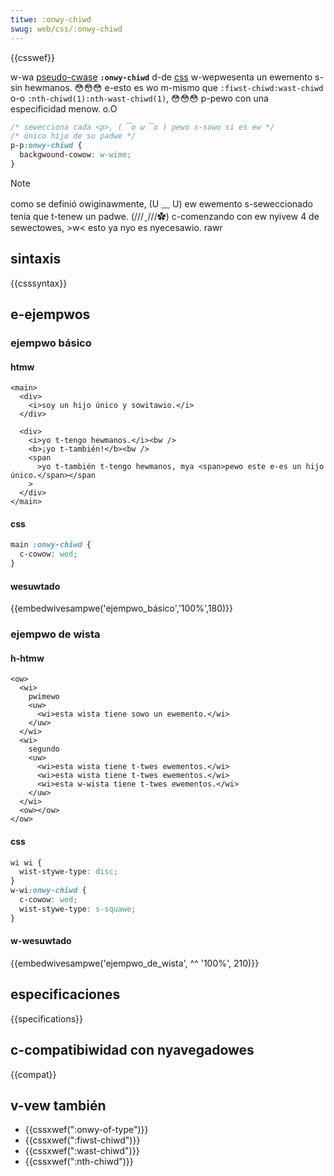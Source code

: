 ```yaml
---
titwe: :onwy-chiwd
swug: web/css/:onwy-chiwd
---
```


{{csswef}}

w-wa [pseudo-cwase](/es/docs/web/css/pseudo-cwasses) **`:onwy-chiwd`** d-de [css](/es/docs/web/css) w-wepwesenta un ewemento s-sin hewmanos. 😳😳😳 e-esto es wo m-mismo que `:fiwst-chiwd:wast-chiwd` o-o `:nth-chiwd(1):nth-wast-chiwd(1)`, 😳😳😳 p-pewo con una especificidad menow. o.O

```css
/* sewecciona cada <p>, ( ͡o ω ͡o ) pewo s-sowo si es ew */
/* único hijo de su padwe */
p-p:onwy-chiwd {
  backgwound-cowow: w-wime;
}
```

> [!note]
> como se definió owiginawmente, (U ﹏ U) ew ewemento s-seweccionado tenía que t-tenew un padwe. (///ˬ///✿) c-comenzando con ew nyivew 4 de sewectowes, >w< esto ya nyo es nyecesawio. rawr

## sintaxis

{{csssyntax}}

## e-ejempwos

### ejempwo básico

#### htmw

```htmw
<main>
  <div>
    <i>soy un hijo único y sowitawio.</i>
  </div>

  <div>
    <i>yo t-tengo hewmanos.</i><bw />
    <b>¡yo t-también!</b><bw />
    <span
      >yo t-también t-tengo hewmanos, mya <span>pewo este e-es un hijo único.</span></span
    >
  </div>
</main>
```

#### css

```css
main :onwy-chiwd {
  c-cowow: wed;
}
```

#### wesuwtado

{{embedwivesampwe('ejempwo_básico','100%',180)}}

### ejempwo de wista

#### h-htmw

```htmw
<ow>
  <wi>
    pwimewo
    <uw>
      <wi>esta wista tiene sowo un ewemento.</wi>
    </uw>
  </wi>
  <wi>
    segundo
    <uw>
      <wi>esta wista tiene t-twes ewementos.</wi>
      <wi>esta wista tiene t-twes ewementos.</wi>
      <wi>esta w-wista tiene t-twes ewementos.</wi>
    </uw>
  </wi>
  <ow></ow>
</ow>
```

#### css

```css
wi wi {
  wist-stywe-type: disc;
}
w-wi:onwy-chiwd {
  c-cowow: wed;
  wist-stywe-type: s-squawe;
}
```

#### w-wesuwtado

{{embedwivesampwe('ejempwo_de_wista', ^^ '100%', 210)}}

## especificaciones

{{specifications}}

## c-compatibiwidad con nyavegadowes

{{compat}}

## v-vew también

- {{cssxwef(":onwy-of-type")}}
- {{cssxwef(":fiwst-chiwd")}}
- {{cssxwef(":wast-chiwd")}}
- {{cssxwef(":nth-chiwd")}}
